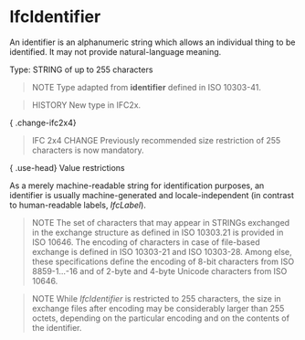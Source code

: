 # IfcIdentifier

An identifier is an alphanumeric string which allows an individual thing to be identified. It may not provide natural-language meaning.

Type: STRING of up to 255 characters

> NOTE Type adapted from **identifier** defined in ISO 10303-41.

> HISTORY New type in IFC2x.

{ .change-ifc2x4}
> IFC 2x4 CHANGE Previously recommended size restriction of 255 characters is now mandatory.

{ .use-head}
Value restrictions

As a merely machine-readable string for identification purposes, an identifier is usually machine-generated and locale-independent (in contrast to human-readable labels, _IfcLabel_).

> NOTE The set of characters that may appear in STRINGs exchanged in the exchange structure as defined in ISO 10303.21 is provided in ISO 10646. The encoding of characters in case of file-based exchange is defined in ISO 10303-21 and ISO 10303-28. Among else, these specifications define the encoding of 8-bit characters from ISO 8859-1...-16 and of 2-byte and 4-byte Unicode characters from ISO 10646.

> NOTE While _IfcIdentifier_ is restricted to 255 characters, the size in exchange files after encoding may be considerably larger than 255 octets, depending on the particular encoding and on the contents of the identifier.
